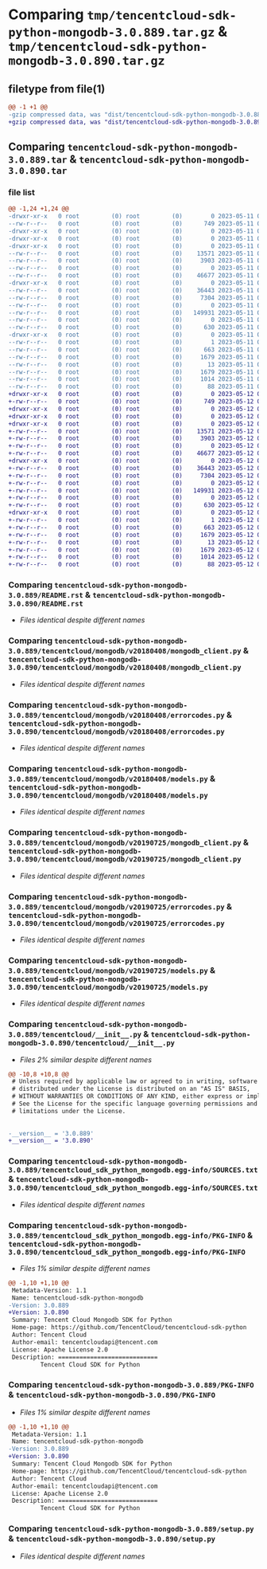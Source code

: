 # Comparing `tmp/tencentcloud-sdk-python-mongodb-3.0.889.tar.gz` & `tmp/tencentcloud-sdk-python-mongodb-3.0.890.tar.gz`

## filetype from file(1)

```diff
@@ -1 +1 @@
-gzip compressed data, was "dist/tencentcloud-sdk-python-mongodb-3.0.889.tar", last modified: Thu May 11 02:58:19 2023, max compression
+gzip compressed data, was "dist/tencentcloud-sdk-python-mongodb-3.0.890.tar", last modified: Fri May 12 03:09:55 2023, max compression
```

## Comparing `tencentcloud-sdk-python-mongodb-3.0.889.tar` & `tencentcloud-sdk-python-mongodb-3.0.890.tar`

### file list

```diff
@@ -1,24 +1,24 @@
-drwxr-xr-x   0 root         (0) root         (0)        0 2023-05-11 02:58:19.000000 tencentcloud-sdk-python-mongodb-3.0.889/
--rw-r--r--   0 root         (0) root         (0)      749 2023-05-11 02:58:19.000000 tencentcloud-sdk-python-mongodb-3.0.889/README.rst
-drwxr-xr-x   0 root         (0) root         (0)        0 2023-05-11 02:58:19.000000 tencentcloud-sdk-python-mongodb-3.0.889/tencentcloud/
-drwxr-xr-x   0 root         (0) root         (0)        0 2023-05-11 02:58:19.000000 tencentcloud-sdk-python-mongodb-3.0.889/tencentcloud/mongodb/
-drwxr-xr-x   0 root         (0) root         (0)        0 2023-05-11 02:58:19.000000 tencentcloud-sdk-python-mongodb-3.0.889/tencentcloud/mongodb/v20180408/
--rw-r--r--   0 root         (0) root         (0)    13571 2023-05-11 02:58:19.000000 tencentcloud-sdk-python-mongodb-3.0.889/tencentcloud/mongodb/v20180408/mongodb_client.py
--rw-r--r--   0 root         (0) root         (0)     3903 2023-05-11 02:58:19.000000 tencentcloud-sdk-python-mongodb-3.0.889/tencentcloud/mongodb/v20180408/errorcodes.py
--rw-r--r--   0 root         (0) root         (0)        0 2023-05-11 02:58:19.000000 tencentcloud-sdk-python-mongodb-3.0.889/tencentcloud/mongodb/v20180408/__init__.py
--rw-r--r--   0 root         (0) root         (0)    46677 2023-05-11 02:58:19.000000 tencentcloud-sdk-python-mongodb-3.0.889/tencentcloud/mongodb/v20180408/models.py
-drwxr-xr-x   0 root         (0) root         (0)        0 2023-05-11 02:58:19.000000 tencentcloud-sdk-python-mongodb-3.0.889/tencentcloud/mongodb/v20190725/
--rw-r--r--   0 root         (0) root         (0)    36443 2023-05-11 02:58:19.000000 tencentcloud-sdk-python-mongodb-3.0.889/tencentcloud/mongodb/v20190725/mongodb_client.py
--rw-r--r--   0 root         (0) root         (0)     7304 2023-05-11 02:58:19.000000 tencentcloud-sdk-python-mongodb-3.0.889/tencentcloud/mongodb/v20190725/errorcodes.py
--rw-r--r--   0 root         (0) root         (0)        0 2023-05-11 02:58:19.000000 tencentcloud-sdk-python-mongodb-3.0.889/tencentcloud/mongodb/v20190725/__init__.py
--rw-r--r--   0 root         (0) root         (0)   149931 2023-05-11 02:58:19.000000 tencentcloud-sdk-python-mongodb-3.0.889/tencentcloud/mongodb/v20190725/models.py
--rw-r--r--   0 root         (0) root         (0)        0 2023-05-11 02:58:19.000000 tencentcloud-sdk-python-mongodb-3.0.889/tencentcloud/mongodb/__init__.py
--rw-r--r--   0 root         (0) root         (0)      630 2023-05-11 02:58:19.000000 tencentcloud-sdk-python-mongodb-3.0.889/tencentcloud/__init__.py
-drwxr-xr-x   0 root         (0) root         (0)        0 2023-05-11 02:58:19.000000 tencentcloud-sdk-python-mongodb-3.0.889/tencentcloud_sdk_python_mongodb.egg-info/
--rw-r--r--   0 root         (0) root         (0)        1 2023-05-11 02:58:19.000000 tencentcloud-sdk-python-mongodb-3.0.889/tencentcloud_sdk_python_mongodb.egg-info/dependency_links.txt
--rw-r--r--   0 root         (0) root         (0)      663 2023-05-11 02:58:19.000000 tencentcloud-sdk-python-mongodb-3.0.889/tencentcloud_sdk_python_mongodb.egg-info/SOURCES.txt
--rw-r--r--   0 root         (0) root         (0)     1679 2023-05-11 02:58:19.000000 tencentcloud-sdk-python-mongodb-3.0.889/tencentcloud_sdk_python_mongodb.egg-info/PKG-INFO
--rw-r--r--   0 root         (0) root         (0)       13 2023-05-11 02:58:19.000000 tencentcloud-sdk-python-mongodb-3.0.889/tencentcloud_sdk_python_mongodb.egg-info/top_level.txt
--rw-r--r--   0 root         (0) root         (0)     1679 2023-05-11 02:58:19.000000 tencentcloud-sdk-python-mongodb-3.0.889/PKG-INFO
--rw-r--r--   0 root         (0) root         (0)     1014 2023-05-11 02:58:19.000000 tencentcloud-sdk-python-mongodb-3.0.889/setup.py
--rw-r--r--   0 root         (0) root         (0)       88 2023-05-11 02:58:19.000000 tencentcloud-sdk-python-mongodb-3.0.889/setup.cfg
+drwxr-xr-x   0 root         (0) root         (0)        0 2023-05-12 03:09:55.000000 tencentcloud-sdk-python-mongodb-3.0.890/
+-rw-r--r--   0 root         (0) root         (0)      749 2023-05-12 03:09:55.000000 tencentcloud-sdk-python-mongodb-3.0.890/README.rst
+drwxr-xr-x   0 root         (0) root         (0)        0 2023-05-12 03:09:55.000000 tencentcloud-sdk-python-mongodb-3.0.890/tencentcloud/
+drwxr-xr-x   0 root         (0) root         (0)        0 2023-05-12 03:09:55.000000 tencentcloud-sdk-python-mongodb-3.0.890/tencentcloud/mongodb/
+drwxr-xr-x   0 root         (0) root         (0)        0 2023-05-12 03:09:55.000000 tencentcloud-sdk-python-mongodb-3.0.890/tencentcloud/mongodb/v20180408/
+-rw-r--r--   0 root         (0) root         (0)    13571 2023-05-12 03:09:55.000000 tencentcloud-sdk-python-mongodb-3.0.890/tencentcloud/mongodb/v20180408/mongodb_client.py
+-rw-r--r--   0 root         (0) root         (0)     3903 2023-05-12 03:09:55.000000 tencentcloud-sdk-python-mongodb-3.0.890/tencentcloud/mongodb/v20180408/errorcodes.py
+-rw-r--r--   0 root         (0) root         (0)        0 2023-05-12 03:09:55.000000 tencentcloud-sdk-python-mongodb-3.0.890/tencentcloud/mongodb/v20180408/__init__.py
+-rw-r--r--   0 root         (0) root         (0)    46677 2023-05-12 03:09:55.000000 tencentcloud-sdk-python-mongodb-3.0.890/tencentcloud/mongodb/v20180408/models.py
+drwxr-xr-x   0 root         (0) root         (0)        0 2023-05-12 03:09:55.000000 tencentcloud-sdk-python-mongodb-3.0.890/tencentcloud/mongodb/v20190725/
+-rw-r--r--   0 root         (0) root         (0)    36443 2023-05-12 03:09:55.000000 tencentcloud-sdk-python-mongodb-3.0.890/tencentcloud/mongodb/v20190725/mongodb_client.py
+-rw-r--r--   0 root         (0) root         (0)     7304 2023-05-12 03:09:55.000000 tencentcloud-sdk-python-mongodb-3.0.890/tencentcloud/mongodb/v20190725/errorcodes.py
+-rw-r--r--   0 root         (0) root         (0)        0 2023-05-12 03:09:55.000000 tencentcloud-sdk-python-mongodb-3.0.890/tencentcloud/mongodb/v20190725/__init__.py
+-rw-r--r--   0 root         (0) root         (0)   149931 2023-05-12 03:09:55.000000 tencentcloud-sdk-python-mongodb-3.0.890/tencentcloud/mongodb/v20190725/models.py
+-rw-r--r--   0 root         (0) root         (0)        0 2023-05-12 03:09:55.000000 tencentcloud-sdk-python-mongodb-3.0.890/tencentcloud/mongodb/__init__.py
+-rw-r--r--   0 root         (0) root         (0)      630 2023-05-12 03:09:55.000000 tencentcloud-sdk-python-mongodb-3.0.890/tencentcloud/__init__.py
+drwxr-xr-x   0 root         (0) root         (0)        0 2023-05-12 03:09:55.000000 tencentcloud-sdk-python-mongodb-3.0.890/tencentcloud_sdk_python_mongodb.egg-info/
+-rw-r--r--   0 root         (0) root         (0)        1 2023-05-12 03:09:55.000000 tencentcloud-sdk-python-mongodb-3.0.890/tencentcloud_sdk_python_mongodb.egg-info/dependency_links.txt
+-rw-r--r--   0 root         (0) root         (0)      663 2023-05-12 03:09:55.000000 tencentcloud-sdk-python-mongodb-3.0.890/tencentcloud_sdk_python_mongodb.egg-info/SOURCES.txt
+-rw-r--r--   0 root         (0) root         (0)     1679 2023-05-12 03:09:55.000000 tencentcloud-sdk-python-mongodb-3.0.890/tencentcloud_sdk_python_mongodb.egg-info/PKG-INFO
+-rw-r--r--   0 root         (0) root         (0)       13 2023-05-12 03:09:55.000000 tencentcloud-sdk-python-mongodb-3.0.890/tencentcloud_sdk_python_mongodb.egg-info/top_level.txt
+-rw-r--r--   0 root         (0) root         (0)     1679 2023-05-12 03:09:55.000000 tencentcloud-sdk-python-mongodb-3.0.890/PKG-INFO
+-rw-r--r--   0 root         (0) root         (0)     1014 2023-05-12 03:09:55.000000 tencentcloud-sdk-python-mongodb-3.0.890/setup.py
+-rw-r--r--   0 root         (0) root         (0)       88 2023-05-12 03:09:55.000000 tencentcloud-sdk-python-mongodb-3.0.890/setup.cfg
```

### Comparing `tencentcloud-sdk-python-mongodb-3.0.889/README.rst` & `tencentcloud-sdk-python-mongodb-3.0.890/README.rst`

 * *Files identical despite different names*

### Comparing `tencentcloud-sdk-python-mongodb-3.0.889/tencentcloud/mongodb/v20180408/mongodb_client.py` & `tencentcloud-sdk-python-mongodb-3.0.890/tencentcloud/mongodb/v20180408/mongodb_client.py`

 * *Files identical despite different names*

### Comparing `tencentcloud-sdk-python-mongodb-3.0.889/tencentcloud/mongodb/v20180408/errorcodes.py` & `tencentcloud-sdk-python-mongodb-3.0.890/tencentcloud/mongodb/v20180408/errorcodes.py`

 * *Files identical despite different names*

### Comparing `tencentcloud-sdk-python-mongodb-3.0.889/tencentcloud/mongodb/v20180408/models.py` & `tencentcloud-sdk-python-mongodb-3.0.890/tencentcloud/mongodb/v20180408/models.py`

 * *Files identical despite different names*

### Comparing `tencentcloud-sdk-python-mongodb-3.0.889/tencentcloud/mongodb/v20190725/mongodb_client.py` & `tencentcloud-sdk-python-mongodb-3.0.890/tencentcloud/mongodb/v20190725/mongodb_client.py`

 * *Files identical despite different names*

### Comparing `tencentcloud-sdk-python-mongodb-3.0.889/tencentcloud/mongodb/v20190725/errorcodes.py` & `tencentcloud-sdk-python-mongodb-3.0.890/tencentcloud/mongodb/v20190725/errorcodes.py`

 * *Files identical despite different names*

### Comparing `tencentcloud-sdk-python-mongodb-3.0.889/tencentcloud/mongodb/v20190725/models.py` & `tencentcloud-sdk-python-mongodb-3.0.890/tencentcloud/mongodb/v20190725/models.py`

 * *Files identical despite different names*

### Comparing `tencentcloud-sdk-python-mongodb-3.0.889/tencentcloud/__init__.py` & `tencentcloud-sdk-python-mongodb-3.0.890/tencentcloud/__init__.py`

 * *Files 2% similar despite different names*

```diff
@@ -10,8 +10,8 @@
 # Unless required by applicable law or agreed to in writing, software
 # distributed under the License is distributed on an "AS IS" BASIS,
 # WITHOUT WARRANTIES OR CONDITIONS OF ANY KIND, either express or implied.
 # See the License for the specific language governing permissions and
 # limitations under the License.
 
 
-__version__ = '3.0.889'
+__version__ = '3.0.890'
```

### Comparing `tencentcloud-sdk-python-mongodb-3.0.889/tencentcloud_sdk_python_mongodb.egg-info/SOURCES.txt` & `tencentcloud-sdk-python-mongodb-3.0.890/tencentcloud_sdk_python_mongodb.egg-info/SOURCES.txt`

 * *Files identical despite different names*

### Comparing `tencentcloud-sdk-python-mongodb-3.0.889/tencentcloud_sdk_python_mongodb.egg-info/PKG-INFO` & `tencentcloud-sdk-python-mongodb-3.0.890/tencentcloud_sdk_python_mongodb.egg-info/PKG-INFO`

 * *Files 1% similar despite different names*

```diff
@@ -1,10 +1,10 @@
 Metadata-Version: 1.1
 Name: tencentcloud-sdk-python-mongodb
-Version: 3.0.889
+Version: 3.0.890
 Summary: Tencent Cloud Mongodb SDK for Python
 Home-page: https://github.com/TencentCloud/tencentcloud-sdk-python
 Author: Tencent Cloud
 Author-email: tencentcloudapi@tencent.com
 License: Apache License 2.0
 Description: ============================
         Tencent Cloud SDK for Python
```

### Comparing `tencentcloud-sdk-python-mongodb-3.0.889/PKG-INFO` & `tencentcloud-sdk-python-mongodb-3.0.890/PKG-INFO`

 * *Files 1% similar despite different names*

```diff
@@ -1,10 +1,10 @@
 Metadata-Version: 1.1
 Name: tencentcloud-sdk-python-mongodb
-Version: 3.0.889
+Version: 3.0.890
 Summary: Tencent Cloud Mongodb SDK for Python
 Home-page: https://github.com/TencentCloud/tencentcloud-sdk-python
 Author: Tencent Cloud
 Author-email: tencentcloudapi@tencent.com
 License: Apache License 2.0
 Description: ============================
         Tencent Cloud SDK for Python
```

### Comparing `tencentcloud-sdk-python-mongodb-3.0.889/setup.py` & `tencentcloud-sdk-python-mongodb-3.0.890/setup.py`

 * *Files identical despite different names*

